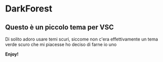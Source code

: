 # DarkForest
## Questo è un piccolo tema per VSC
Di solito adoro usare temi scuri, siccome non c'era effettivamente un tema verde scuro che mi piacesse ho deciso di farne io uno

**Enjoy!**
